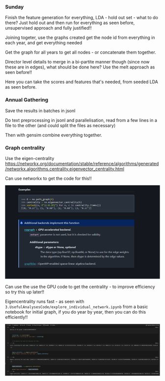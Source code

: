 ### Sunday

Finish the feature generation for everything, LDA - hold out set - what to do there? Just hold out and then run for everything as seen before, unsupervised approach and fully justified!!


Joining togeter, use the graphs created get the node id from everything in each year, and get everything needed

Get the graph for all years to get all nodes - or concatenate them together.

Director level details to merge in a bi-partite manner though (since now these are in edges), what should be done here? Use the melt approach as seen before!!

Here you can take the scores and features that's needed, from seeded LDA as seen before.


### Annual Gathering 

Save the results in batches in jsonl

Do text preprocessing in jsonl and parallelisation, read from a few lines in a file to the other (and could split the files as necessary)

Then with gensim combine everything together.


### Graph centrality

Use the eigen-centrality https://networkx.org/documentation/stable/reference/algorithms/generated/networkx.algorithms.centrality.eigenvector_centrality.html

Can use networkx to get the code for this!!

![alt text](image.png)

Can use the use the GPU code to get the centrality - to improve efficiency so try this up later!!

Eigencentrality runs fast - as seen with `3.UsefulAnalysesCode/explore_individual_network.ipynb` from a basic notebook for initial graph, if you do year by year, then you can do this efficiently!!

![alt text](image-1.png)